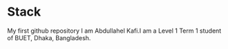 # Stack
My first github repository
I am Abdullahel Kafi.I am a Level 1 Term 1 student of BUET, Dhaka, Bangladesh.
